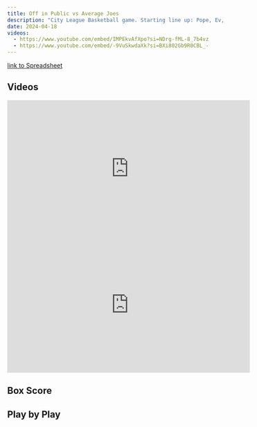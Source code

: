 ```yaml
---
title: Off in Public vs Average Joes
description: "City League Basketball game. Starting line up: Pope, Ev, kelo, Dom, Tariq"
date: 2024-04-18
videos:
  - https://www.youtube.com/embed/IMPEkvAfXpo?si=NDrg-fML-8_7b4vz
  - https://www.youtube.com/embed/-9VuSkwdaXk?si=BXi802Gb9R0CBL_-
---
```


[link to Spreadsheet](https://docs.google.com/spreadsheets/d/1hvrR9tP2FrgPk3crtaIiUiTTUyudCqRBdwB7GSgAmvU/edit?usp=sharing)

<h2 id="videos" class="max-w-lg mt-4 text-2xl font-semibold leading-tight text-gray-800 dark:text-white"> Videos </h2>

<iframe width="560" height="315" src="https://www.youtube.com/embed/IMPEkvAfXpo?si=NDrg-fML-8_7b4vz" title="YouTube video player" frameborder="0" allow="accelerometer; autoplay; clipboard-write; encrypted-media; gyroscope; picture-in-picture; web-share" referrerpolicy="strict-origin-when-cross-origin" allowfullscreen></iframe>
<br>
<iframe width="560" height="315" src="https://www.youtube.com/embed/-9VuSkwdaXk?si=BXi802Gb9R0CBL_-" title="YouTube video player" frameborder="0" allow="accelerometer; autoplay; clipboard-write; encrypted-media; gyroscope; picture-in-picture; web-share" referrerpolicy="strict-origin-when-cross-origin" allowfullscreen></iframe>

<h2 id="box-score" class="max-w-lg mt-4 text-2xl font-semibold leading-tight text-gray-800 dark:text-white"> Box Score </h2>


<h2 id="play-by-play" class="max-w-lg mt-4 text-2xl font-semibold leading-tight text-gray-800 dark:text-white"> Play by Play </h2>
